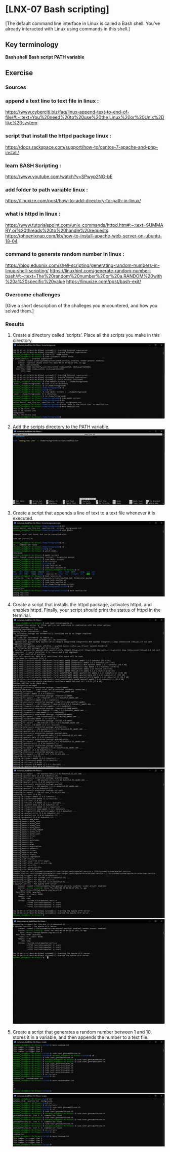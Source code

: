 # [LNX-07 Bash scripting]
[The default command line interface in Linux is called a Bash shell. You’ve already interacted with Linux using commands in this shell.]

## Key terminology
**Bash shell**
**Bash script**
**PATH variable**


## Exercise
### Sources

### append a text line to text file in linux :
https://www.cyberciti.biz/faq/linux-append-text-to-end-of-file/#:~:text=You%20need%20to%20use%20the,Linux%20or%20Unix%2Dlike%20system.

### script that install the httpd package linux :
https://docs.rackspace.com/support/how-to/centos-7-apache-and-php-install/

### learn BASH Scripting :
https://www.youtube.com/watch?v=SPwyp2NG-bE

### add folder to path variable linux :
https://linuxize.com/post/how-to-add-directory-to-path-in-linux/

### what is httpd in linux :
https://www.tutorialspoint.com/unix_commands/httpd.htm#:~:text=SUMMARY,or%20threads%20to%20handle%20requests.
https://phoenixnap.com/kb/how-to-install-apache-web-server-on-ubuntu-18-04

### command to generate random number in linux :
https://blog.eduonix.com/shell-scripting/generating-random-numbers-in-linux-shell-scripting/
https://linuxhint.com/generate-random-number-bash/#:~:text=The%20random%20number%20or%20a,RANDOM%20with%20a%20specific%20value
https://linuxize.com/post/bash-exit/

### Overcome challenges
[Give a short description of the challeges you encountered, and how you solved them.]

### Results

1. Create a directory called ‘scripts’. Place all the scripts you make in this directory.
![Create a directory called ‘scripts’. Place all the scripts you make in this directory.](https://github.com/Techgrounds-Cloud-9/cloud-9-EhabRihawi985/blob/main/00_includes/LNX-07%20Bash%20scripting/LNX07-05.png)

2. Add the scripts directory to the PATH variable.
![Add the scripts directory to the PATH variable.](https://github.com/Techgrounds-Cloud-9/cloud-9-EhabRihawi985/blob/main/00_includes/LNX-07%20Bash%20scripting/LNX07-05.1.png)

3. Create a script that appends a line of text to a text file whenever it is executed.
![Create a script that appends a line of text to a text file whenever it is executed.](https://github.com/Techgrounds-Cloud-9/cloud-9-EhabRihawi985/blob/main/00_includes/LNX-07%20Bash%20scripting/LNX07-06.png)


4. Create a script that installs the httpd package, activates httpd, and enables httpd. Finally, your script should print the status of httpd in the terminal.
![Create a script that installs the httpd package, activates httpd, and enables httpd. Finally, your script should print the status of httpd in the terminal.](https://github.com/Techgrounds-Cloud-9/cloud-9-EhabRihawi985/blob/main/00_includes/LNX-07%20Bash%20scripting/LNX07-07.png)
![](https://github.com/Techgrounds-Cloud-9/cloud-9-EhabRihawi985/blob/main/00_includes/LNX-07%20Bash%20scripting/LNX07-07.1.png)
![](https://github.com/Techgrounds-Cloud-9/cloud-9-EhabRihawi985/blob/main/00_includes/LNX-07%20Bash%20scripting/LNX07-08.png)

5. Create a script that generates a random number between 1 and 10, stores it in a variable, and then appends the number to a text file.
![Create a script that generates a random number between 1 and 10, stores it in a variable, and then appends the number to a text file.](https://github.com/Techgrounds-Cloud-9/cloud-9-EhabRihawi985/blob/main/00_includes/LNX-07%20Bash%20scripting/LNX07-09.png)
![](https://github.com/Techgrounds-Cloud-9/cloud-9-EhabRihawi985/blob/main/00_includes/LNX-07%20Bash%20scripting/LNX07-10.png)